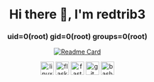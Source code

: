 <h1 align="center">Hi there 👋, I'm redtrib3 </h1>
<h3 align="center"> uid=0(root) gid=0(root) groups=0(root) </h1>

<div align="center">
  
  [![Readme Card](https://github-readme-stats.vercel.app/api?username=redtrib3&hide=contribs&theme=radical)](https://github.com/redtrib3/redtrib3)
  
  <img src="https://www.vectorlogo.zone/logos/linux/linux-icon.svg" alt="linux" width="30" height="30"/>
  <img src="https://raw.githubusercontent.com/gilbarbara/logos/main/logos/flask.svg" alt="flask" width="30" height="30"/>
  <img src="https://cdn.worldvectorlogo.com/logos/fastapi-1.svg" alt="fastapi"Tt width="30" height="30"/>
  <img src="https://www.vectorlogo.zone/logos/git-scm/git-scm-icon.svg" alt="git" width="30" height="30"/>
  <img src="https://raw.githubusercontent.com/get-icon/geticon/master/icons/bash.svg" alt="bash" width="30" height="30" />
</div>

<img src="https://komarev.com/ghpvc/?username=redtrib3&color=red&style=for-the-badge" height="15" width="75" />



